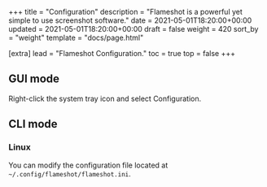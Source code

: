 +++
title = "Configuration"
description = "Flameshot is a powerful yet simple to use screenshot software."
date = 2021-05-01T18:20:00+00:00
updated = 2021-05-01T18:20:00+00:00
draft = false
weight = 420
sort_by = "weight"
template = "docs/page.html"

[extra]
lead = "Flameshot Configuration."
toc = true
top = false
+++

## GUI mode

Right-click the system tray icon and select Configuration.

## CLI mode

### Linux

You can modify the configuration file located at ``~/.config/flameshot/flameshot.ini``.

